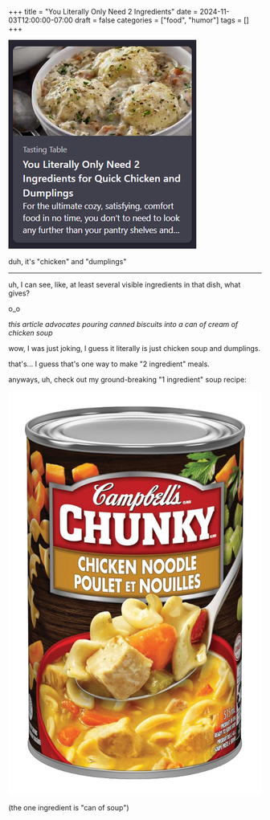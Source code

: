 +++
title = "You Literally Only Need 2 Ingredients"
date = 2024-11-03T12:00:00-07:00
draft = false
categories = ["food", "humor"]
tags = []
+++

![](./2ingredient.png)

duh, it's "chicken" and "dumplings"

-----

uh, I can see, like, at least several visible ingredients in that dish, what gives?

o_o

_this article advocates pouring canned biscuits into a can of cream of chicken soup_

wow, I was just joking, I guess it literally is just chicken soup and dumplings.

that's... I guess that's one way to make "2 ingredient" meals.

anyways, uh, check out my ground-breaking "1 ingredient" soup recipe:

![](./1ingredient.png)

(the one ingredient is "can of soup")